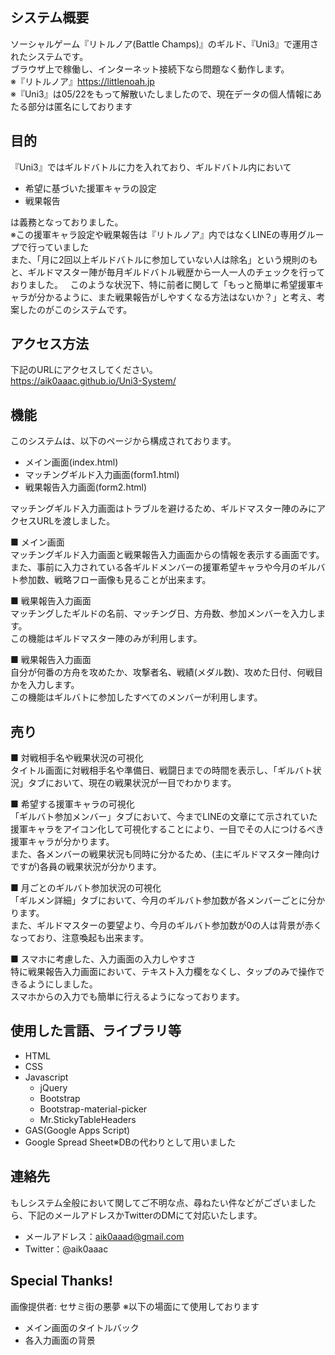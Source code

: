 ## システム概要
ソーシャルゲーム『リトルノア(Battle Champs)』のギルド、『Uni3』で運用されたシステムです。  
ブラウザ上で稼働し、インターネット接続下なら問題なく動作します。  
※『リトルノア』https://littlenoah.jp  
※『Uni3』は05/22をもって解散いたしましたので、現在データの個人情報にあたる部分は匿名にしております  

## 目的
『Uni3』ではギルドバトルに力を入れており、ギルドバトル内において  
 - 希望に基づいた援軍キャラの設定   
 - 戦果報告
 
は義務となっておりました。  
※この援軍キャラ設定や戦果報告は『リトルノア』内ではなくLINEの専用グループで行っていました  
また、「月に2回以上ギルドバトルに参加していない人は除名」という規則のもと、ギルドマスター陣が毎月ギルドバトル戦歴から一人一人のチェックを行っておりました。  
このような状況下、特に前者に関して「もっと簡単に希望援軍キャラが分かるように、また戦果報告がしやすくなる方法はないか？」と考え、考案したのがこのシステムです。

## アクセス方法
下記のURLにアクセスしてください。  
https://aik0aaac.github.io/Uni3-System/

## 機能
このシステムは、以下のページから構成されております。
 - メイン画面(index.html)
 - マッチングギルド入力画面(form1.html)
 - 戦果報告入力画面(form2.html)  
 
マッチングギルド入力画面はトラブルを避けるため、ギルドマスター陣のみにアクセスURLを渡しました。  

■ メイン画面  
マッチングギルド入力画面と戦果報告入力画面からの情報を表示する画面です。  
また、事前に入力されている各ギルドメンバーの援軍希望キャラや今月のギルバト参加数、戦略フロー画像も見ることが出来ます。   

■ 戦果報告入力画面  
マッチングしたギルドの名前、マッチング日、方舟数、参加メンバーを入力します。  
この機能はギルドマスター陣のみが利用します。   

■ 戦果報告入力画面  
自分が何番の方舟を攻めたか、攻撃者名、戦績(メダル数)、攻めた日付、何戦目かを入力します。    
この機能はギルバトに参加したすべてのメンバーが利用します。   

## 売り  
■ 対戦相手名や戦果状況の可視化    
タイトル画面に対戦相手名や準備日、戦闘日までの時間を表示し、「ギルバト状況」タブにおいて、現在の戦果状況が一目でわかります。  

■ 希望する援軍キャラの可視化    
「ギルバト参加メンバー」タブにおいて、今までLINEの文章にて示されていた援軍キャラをアイコン化して可視化することにより、一目でその人につけるべき援軍キャラが分かります。    
また、各メンバーの戦果状況も同時に分かるため、(主にギルドマスター陣向けですが)各員の戦果状況が分かります。  

■ 月ごとのギルバト参加状況の可視化  
「ギルメン詳細」タブにおいて、今月のギルバト参加数が各メンバーごとに分かります。  
また、ギルドマスターの要望より、今月のギルバト参加数が0の人は背景が赤くなっており、注意喚起も出来ます。   

■ スマホに考慮した、入力画面の入力しやすさ  
特に戦果報告入力画面において、テキスト入力欄をなくし、タップのみで操作できるようにしました。  
スマホからの入力でも簡単に行えるようになっております。

## 使用した言語、ライブラリ等
- HTML  
- CSS  
- Javascript  
  - jQuery  
  - Bootstrap  
  - Bootstrap-material-picker  
  - Mr.StickyTableHeaders  
- GAS(Google Apps Script)
- Google Spread Sheet※DBの代わりとして用いました  

## 連絡先
もしシステム全般において関してご不明な点、尋ねたい件などがございましたら、下記のメールアドレスかTwitterのDMにて対応いたします。  
- メールアドレス：aik0aaad@gmail.com
- Twitter：@aik0aaac

## Special Thanks!
画像提供者: セサミ街の悪夢
※以下の場面にて使用しております
 - メイン画面のタイトルバック
 - 各入力画面の背景
